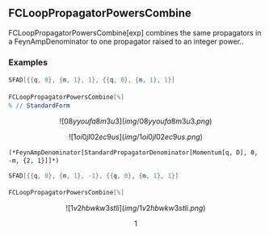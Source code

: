 ##  FCLoopPropagatorPowersCombine 

FCLoopPropagatorPowersCombine[exp] combines the same propagators in a FeynAmpDenominator to one propagator raised to an integer power..

###  Examples 

```mathematica
SFAD[{{q, 0}, {m, 1}, 1}, {{q, 0}, {m, 1}, 1}] 
 
FCLoopPropagatorPowersCombine[%]
% // StandardForm
```

$$![08yyoufa8m3u3](img/08yyoufa8m3u3.png)$$

$$![1oi0jl02ec9us](img/1oi0jl02ec9us.png)$$

```
(*FeynAmpDenominator[StandardPropagatorDenominator[Momentum[q, D], 0, -m, {2, 1}]]*)
```

```mathematica
SFAD[{{q, 0}, {m, 1}, -1}, {{q, 0}, {m, 1}, 1}] 
 
FCLoopPropagatorPowersCombine[%]
```

$$![1v2hbwkw3stli](img/1v2hbwkw3stli.png)$$

$$1$$